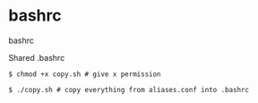 # bashrc
bashrc

Shared .bashrc

`$ chmod +x copy.sh # give x permission`

`$ ./copy.sh # copy everything from aliases.conf into .bashrc`
